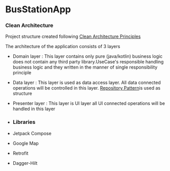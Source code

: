 # BusStationApp

### Clean Architecture
Project structure created following [Clean Architecture Principles](https://gist.github.com/ygrenzinger/14812a56b9221c9feca0b3621518635b)

The architecture of the application consists of 3 layers

- Domain layer : This layer contains only pure (java/kotlin) business logic does not contain any third party library.UseCase's responsible handling business logic and they written in the manner of single responsibility principle

- Data layer : This layer is used as data access layer. All data connected operations will be controlled in this layer.  [Repository Pattern](https://developer.android.com/jetpack/guide#recommended-app-arch)is used as structure

- Presenter layer : This layer is UI layer all UI connected operations will be handled in this layer

- ### Libraries

- Jetpack Compose
- Google Map
- Retrofit
- Dagger-Hilt

